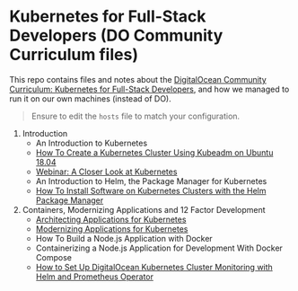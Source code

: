 # Kubernetes for Full-Stack Developers (DO Community Curriculum files)

This repo contains files and notes about the [DigitalOcean Community Curriculum: Kubernetes for Full-Stack Developers][1], and how we managed to run it on our own machines (instead of DO).

> Ensure to edit the `hosts` file to match your configuration.

1. Introduction
    - An Introduction to Kubernetes
    - [How To Create a Kubernetes Cluster Using Kubeadm on Ubuntu 18.04](./create-cluster/)
    - [Webinar: A Closer Look at Kubernetes](./a-closer-look-at-k8s/)
    - An Introduction to Helm, the Package Manager for Kubernetes
    - [How To Install Software on Kubernetes Clusters with the Helm Package Manager](./how-to-install-software-on-kubernetes-clusters-with-the-helm-package-manager/)
2. Containers, Modernizing Applications and 12 Factor Development
    - [Architecting Applications for Kubernetes](./architecting-applications-for-kubernetes/)
    - [Modernizing Applications for Kubernetes](./modernizing-applications-for-kubernetes/)
    - How To Build a Node.js Application with Docker
    - Containerizing a Node.js Application for Development With Docker Compose
    - [How to Set Up DigitalOcean Kubernetes Cluster Monitoring with Helm and Prometheus Operator](./how-to-set-up-digitalocean-kubernetes-cluster-monitoring-with-helm-and-prometheus-operator/)

  [1]: https://www.digitalocean.com/community/curriculums/kubernetes-for-full-stack-developers
